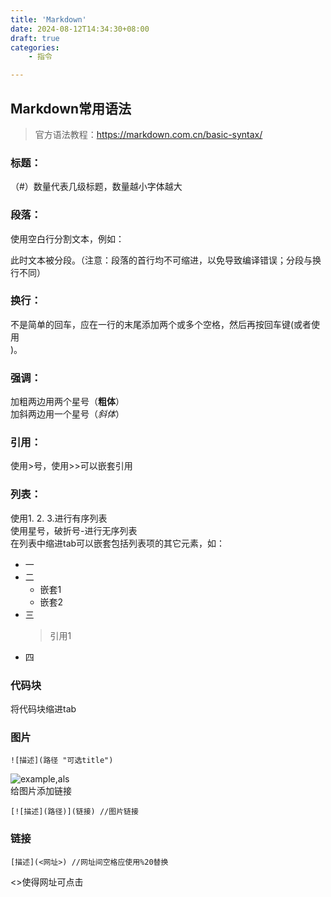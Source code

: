 ```yaml
---
title: 'Markdown'
date: 2024-08-12T14:34:30+08:00
draft: true
categories:
    - 指令

---
```


## Markdown常用语法
>官方语法教程：<https://markdown.com.cn/basic-syntax/>  


### 标题：  
（#）数量代表几级标题，数量越小字体越大

### 段落：
使用空白行分割文本，例如：

此时文本被分段。（注意：段落的首行均不可缩进，以免导致编译错误；分段与换行不同）

### 换行：
不是简单的回车，应在一行的末尾添加两个或多个空格，然后再按回车键(或者使用<br>)。

### 强调：
加粗两边用两个星号（**粗体**）  
加斜两边用一个星号（*斜体*）

### 引用：
使用>号，使用>>可以嵌套引用

### 列表：
使用1. 2. 3.进行有序列表  
使用星号，破折号-进行无序列表  
在列表中缩进tab可以嵌套包括列表项的其它元素，如：
* 一
* 二
    * 嵌套1
    * 嵌套2
* 三
    >引用1
* 四

### 代码块
将代码块缩进tab

### 图片
    ![描述](路径 "可选title")
![example,als](/als.png)  
给图片添加链接  

    [![描述](路径)](链接) //图片链接

### 链接
    [描述](<网址>) //网址间空格应使用%20替换
<>使得网址可点击
